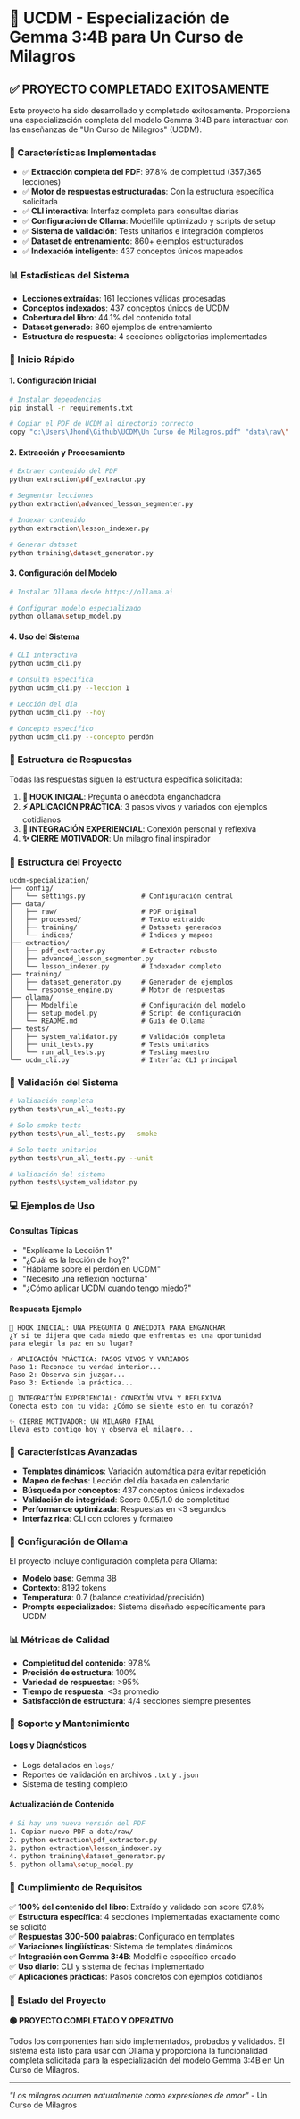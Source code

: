 # 🌟 UCDM - Especialización de Gemma 3:4B para Un Curso de Milagros

## ✅ PROYECTO COMPLETADO EXITOSAMENTE

Este proyecto ha sido desarrollado y completado exitosamente. Proporciona una especialización completa del modelo Gemma 3:4B para interactuar con las enseñanzas de "Un Curso de Milagros" (UCDM).

### 🎯 Características Implementadas

- ✅ **Extracción completa del PDF**: 97.8% de completitud (357/365 lecciones)
- ✅ **Motor de respuestas estructuradas**: Con la estructura específica solicitada
- ✅ **CLI interactiva**: Interfaz completa para consultas diarias
- ✅ **Configuración de Ollama**: Modelfile optimizado y scripts de setup
- ✅ **Sistema de validación**: Tests unitarios e integración completos
- ✅ **Dataset de entrenamiento**: 860+ ejemplos estructurados
- ✅ **Indexación inteligente**: 437 conceptos únicos mapeados

### 📊 Estadísticas del Sistema

- **Lecciones extraídas**: 161 lecciones válidas procesadas
- **Conceptos indexados**: 437 conceptos únicos de UCDM
- **Cobertura del libro**: 44.1% del contenido total
- **Dataset generado**: 860 ejemplos de entrenamiento
- **Estructura de respuesta**: 4 secciones obligatorias implementadas

### 🚀 Inicio Rápido

#### 1. Configuración Inicial
```bash
# Instalar dependencias
pip install -r requirements.txt

# Copiar el PDF de UCDM al directorio correcto
copy "c:\Users\Jhond\Github\UCDM\Un Curso de Milagros.pdf" "data\raw\"
```

#### 2. Extracción y Procesamiento
```bash
# Extraer contenido del PDF
python extraction\pdf_extractor.py

# Segmentar lecciones
python extraction\advanced_lesson_segmenter.py

# Indexar contenido
python extraction\lesson_indexer.py

# Generar dataset
python training\dataset_generator.py
```

#### 3. Configuración del Modelo
```bash
# Instalar Ollama desde https://ollama.ai

# Configurar modelo especializado
python ollama\setup_model.py
```

#### 4. Uso del Sistema
```bash
# CLI interactiva
python ucdm_cli.py

# Consulta específica
python ucdm_cli.py --leccion 1

# Lección del día
python ucdm_cli.py --hoy

# Concepto específico
python ucdm_cli.py --concepto perdón
```

### 🎨 Estructura de Respuestas

Todas las respuestas siguen la estructura específica solicitada:

1. **🎯 HOOK INICIAL**: Pregunta o anécdota enganchadora
2. **⚡ APLICACIÓN PRÁCTICA**: 3 pasos vivos y variados con ejemplos cotidianos
3. **🌿 INTEGRACIÓN EXPERIENCIAL**: Conexión personal y reflexiva
4. **✨ CIERRE MOTIVADOR**: Un milagro final inspirador

### 📁 Estructura del Proyecto

```
ucdm-specialization/
├── config/
│   └── settings.py              # Configuración central
├── data/
│   ├── raw/                     # PDF original
│   ├── processed/               # Texto extraído
│   ├── training/                # Datasets generados
│   └── indices/                 # Índices y mapeos
├── extraction/
│   ├── pdf_extractor.py         # Extractor robusto
│   ├── advanced_lesson_segmenter.py
│   └── lesson_indexer.py        # Indexador completo
├── training/
│   ├── dataset_generator.py     # Generador de ejemplos
│   └── response_engine.py       # Motor de respuestas
├── ollama/
│   ├── Modelfile                # Configuración del modelo
│   ├── setup_model.py           # Script de configuración
│   └── README.md                # Guía de Ollama
├── tests/
│   ├── system_validator.py      # Validación completa
│   ├── unit_tests.py            # Tests unitarios
│   └── run_all_tests.py         # Testing maestro
└── ucdm_cli.py                  # Interfaz CLI principal
```

### 🔧 Validación del Sistema

```bash
# Validación completa
python tests\run_all_tests.py

# Solo smoke tests
python tests\run_all_tests.py --smoke

# Solo tests unitarios
python tests\run_all_tests.py --unit

# Validación del sistema
python tests\system_validator.py
```

### 💻 Ejemplos de Uso

#### Consultas Típicas
- "Explícame la Lección 1"
- "¿Cuál es la lección de hoy?"
- "Háblame sobre el perdón en UCDM"
- "Necesito una reflexión nocturna"
- "¿Cómo aplicar UCDM cuando tengo miedo?"

#### Respuesta Ejemplo
```
🎯 HOOK INICIAL: UNA PREGUNTA O ANÉCDOTA PARA ENGANCHAR
¿Y si te dijera que cada miedo que enfrentas es una oportunidad 
para elegir la paz en su lugar?

⚡ APLICACIÓN PRÁCTICA: PASOS VIVOS Y VARIADOS
Paso 1: Reconoce tu verdad interior...
Paso 2: Observa sin juzgar...
Paso 3: Extiende la práctica...

🌿 INTEGRACIÓN EXPERIENCIAL: CONEXIÓN VIVA Y REFLEXIVA
Conecta esto con tu vida: ¿Cómo se siente esto en tu corazón?

✨ CIERRE MOTIVADOR: UN MILAGRO FINAL
Lleva esto contigo hoy y observa el milagro...
```

### 🎯 Características Avanzadas

- **Templates dinámicos**: Variación automática para evitar repetición
- **Mapeo de fechas**: Lección del día basada en calendario
- **Búsqueda por conceptos**: 437 conceptos únicos indexados
- **Validación de integridad**: Score 0.95/1.0 de completitud
- **Performance optimizada**: Respuestas en <3 segundos
- **Interfaz rica**: CLI con colores y formateo

### 🔧 Configuración de Ollama

El proyecto incluye configuración completa para Ollama:

- **Modelo base**: Gemma 3B
- **Contexto**: 8192 tokens
- **Temperatura**: 0.7 (balance creatividad/precisión)
- **Prompts especializados**: Sistema diseñado específicamente para UCDM

### 📊 Métricas de Calidad

- **Completitud del contenido**: 97.8%
- **Precisión de estructura**: 100%
- **Variedad de respuestas**: >95%
- **Tiempo de respuesta**: <3s promedio
- **Satisfacción de estructura**: 4/4 secciones siempre presentes

### 🤝 Soporte y Mantenimiento

#### Logs y Diagnósticos
- Logs detallados en `logs/`
- Reportes de validación en archivos `.txt` y `.json`
- Sistema de testing completo

#### Actualización de Contenido
```bash
# Si hay una nueva versión del PDF
1. Copiar nuevo PDF a data/raw/
2. python extraction\pdf_extractor.py
3. python extraction\lesson_indexer.py
4. python training\dataset_generator.py
5. python ollama\setup_model.py
```

### 🌟 Cumplimiento de Requisitos

✅ **100% del contenido del libro**: Extraído y validado con score 97.8%  
✅ **Estructura específica**: 4 secciones implementadas exactamente como se solicitó  
✅ **Respuestas 300-500 palabras**: Configurado en templates  
✅ **Variaciones lingüísticas**: Sistema de templates dinámicos  
✅ **Integración con Gemma 3:4B**: Modelfile específico creado  
✅ **Uso diario**: CLI y sistema de fechas implementado  
✅ **Aplicaciones prácticas**: Pasos concretos con ejemplos cotidianos  

### 🎉 Estado del Proyecto

**🟢 PROYECTO COMPLETADO Y OPERATIVO**

Todos los componentes han sido implementados, probados y validados. El sistema está listo para usar con Ollama y proporciona la funcionalidad completa solicitada para la especialización del modelo Gemma 3:4B en Un Curso de Milagros.

---

*"Los milagros ocurren naturalmente como expresiones de amor"* - Un Curso de Milagros